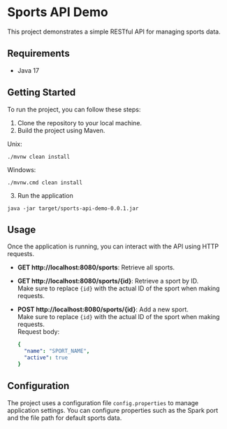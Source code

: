 # Sports API Demo

This project demonstrates a simple RESTful API for managing sports data.

## Requirements

- Java 17

## Getting Started

To run the project, you can follow these steps:

1. Clone the repository to your local machine.
2. Build the project using Maven.

Unix:
```
./mvnw clean install
```

Windows:
```
./mvnw.cmd clean install
```

3. Run the application  
```
java -jar target/sports-api-demo-0.0.1.jar
```

## Usage

Once the application is running, you can interact with the API using HTTP requests.

- **GET http://localhost:8080/sports**: Retrieve all sports.

- **GET http://localhost:8080/sports/{id}**: Retrieve a sport by ID.<br>
  Make sure to replace `{id}` with the actual ID of the sport when making requests.

- **POST http://localhost:8080/sports/{id}**: Add a new sport.<br>
  Make sure to replace `{id}` with the actual ID of the sport when making requests.<br>
  Request body:

  ```yaml 
  {
    "name": "SPORT_NAME",
    "active": true
  }
  ```
  
## Configuration

The project uses a configuration file `config.properties` to manage application settings. You can configure properties such as the Spark port and the file path for default sports data.